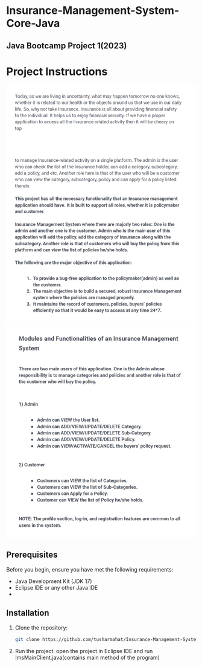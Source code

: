 # Insurance-Management-System-Core-Java
## Java Bootcamp Project 1(2023)

# Project Instructions
![Screenshot](resources/1.png)
![Screenshot](resources/2.png)

## Prerequisites

Before you begin, ensure you have met the following requirements:
- Java Development Kit (JDK 17)
- Eclipse IDE or any other Java IDE
- 
## Installation

1. Clone the repository:

    ```bash
    git clone https://github.com/tusharmahat/Insurance-Management-System-Core-Java-.git
    ```

2. Run the project:
    open the project in Eclipse IDE and run ImsMainClient.java(contains main method of the program)

